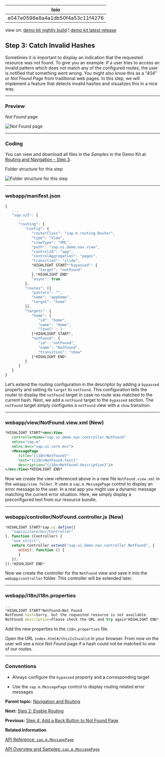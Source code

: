<!-- loioe047e0596e8a4a1db50f4a53c11f4276 -->

| loio |
| -----|
| e047e0596e8a4a1db50f4a53c11f4276 |

<div id="loio">

view on: [demo kit nightly build](https://openui5nightly.hana.ondemand.com/#/topic/e047e0596e8a4a1db50f4a53c11f4276) | [demo kit latest release](https://openui5.hana.ondemand.com/#/topic/e047e0596e8a4a1db50f4a53c11f4276)</div>

## Step 3: Catch Invalid Hashes

Sometimes it is important to display an indication that the requested resource was not found. To give you an example: If a user tries to access an invalid pattern which does not match any of the configured routes, the user is notified that something went wrong. You might also know this as a “404” or *Not Found Page* from traditional web pages. In this step, we will implement a feature that detects invalid hashes and visualizes this in a nice way.

***

### Preview

   
  
<a name="loioe047e0596e8a4a1db50f4a53c11f4276__fig_r1j_pst_mr"/>*Not Found* page

 ![](loio81506b2d46e440e09921911289e74570_LowRes.png "Not Found page") 

***

### Coding

You can view and download all files in the *Samples* in the Demo Kit at [Routing and Navigation - Step 3](https://openui5.hana.ondemand.com/explored.html#/sample/sap.ui.core.tutorial.navigation.03/preview).

   
  
<a name="loioe047e0596e8a4a1db50f4a53c11f4276__fig_chm_4jp_ls"/>Folder structure for this step

 ![](loio0b225d6d91d142a2b44a164193121700_HiRes.png "Folder structure for this step") 

***

### webapp/manifest.json

``` js
{
   ...
   "sap.ui5": {
      ...
      "routing": {
         "config": {
            "routerClass": "sap.m.routing.Router",
            "type": "View",
            "viewType": "XML",
            "path": "sap.ui.demo.nav.view",
            "controlId": "app",
            "controlAggregation": "pages",
            "transition": "slide",
            *HIGHLIGHT START*"bypassed": {
               "target": "notFound"
            },*HIGHLIGHT END*
            "async": true
         },
         "routes": [{
            "pattern": "",
            "name": "appHome",
            "target": "home"
         }],
         "targets": {
            "home": {
               "id": "home",
               "name": "Home",
               "level" : 1
            }*HIGHLIGHT START*,
            "notFound": {
               "id": "notFound",
               "name": "NotFound",
               "transition": "show"
            }*HIGHLIGHT END*
         }
      }
   }
}
```

Let’s extend the routing configuration in the descriptor by adding a `bypassed` property and setting its `target` to `notFound`. This configuration tells the router to display the `notFound` target in case no route was matched to the current hash. Next, we add a `notFound` target to the `bypassed` section. The `notFound` target simply configures a `notFound` view with a `show` transition.

***

### webapp/view/NotFound.view.xml \(New\)

``` xml
*HIGHLIGHT START*<mvc:View
   controllerName="sap.ui.demo.nav.controller.NotFound"
   xmlns="sap.m"
   xmlns:mvc="sap.ui.core.mvc">
   <MessagePage
      title="{i18n>NotFound}"
      text="{i18n>NotFound.text}"
      description="{i18n>NotFound.description}"/>
</mvc:View>*HIGHLIGHT END*
```

Now we create the view referenced above in a new file `NotFound.view.xml` in the `webapp/view folder`. It uses a `sap.m.MessagePage` control to display an error message to the user. In a real app you might use a dynamic message matching the current error situation. Here, we simply display a preconfigured text from our resource bundle.

***

### webapp/controller/NotFound.controller.js \(New\)

``` js
*HIGHLIGHT START*sap.ui.define([
   "sap/ui/core/mvc/Controller"
], function (Controller) {
   "use strict";
   return Controller.extend("sap.ui.demo.nav.controller.NotFound", {
      onInit: function () {
      }
   });
});*HIGHLIGHT END*
```

Now we create the controller for the `NotFound` view and save it into the `webapp/controller` folder. This controller will be extended later.

***

### webapp/i18n/i18n.properties

``` js
...
*HIGHLIGHT START*NotFound=Not Found
NotFound.text=Sorry, but the requested resource is not available.
NotFound.description=Please check the URL and try again*HIGHLIGHT END*.
```

Add the new properties to the `i18n.properties` file.

Open the URL `index.html#/thisIsInvalid` in your browser. From now on the user will see a nice *Not Found* page if a hash could not be matched to one of our routes.

***

### Conventions

-   Always configure the `bypassed` property and a corresponding target

-   Use the `sap.m.MessagePage` control to display routing related error messages


**Parent topic:** [Navigation and Routing](Navigation_and_Routing_1b6dcd3.md "OpenUI5 comes with a powerful routing API that helps you control the state of your application efficiently. This tutorial will illustrate all major features and APIs related to navigation and routing in OpenUI5 apps by creating a simple and easy to understand mobile app. It represents a set of best practices for applying the navigation and routing features of OpenUI5 to your applications.")

**Next:** [Step 2: Enable Routing](Step_2_Enable_Routing_cf3c57c.md "In this step we will modify the app and introduce routing. Instead of having the home page of the app hard coded we will configure a router to wire multiple views together when our app is called. The routing configuration controls the application flow when the user triggers a navigation action or opens a link to the application directly.")

**Previous:** [Step 4: Add a Back Button to Not Found Page](Step_4_Add_a_Back_Button_to_Not_Found_Page_66670b0.md "When we are on the Not Found page because of an invalid hash, we want to get back to our app to select another page. Therefore, we will add a Back button to the Not Found view and make sure that the user gets redirected to either the previous page or the overview page when the Back button is pressed.")

**Related Information**  


[API Reference: `sap.m.MessagePage`](https://openui5.hana.ondemand.com/#docs/api/symbols/sap.m.MessagePage.html)

[API Overview and Samples: `sap.m.MessagePage` ](https://openui5.hana.ondemand.com/explored.html#/entity/sap.m.MessagePage/samples)

